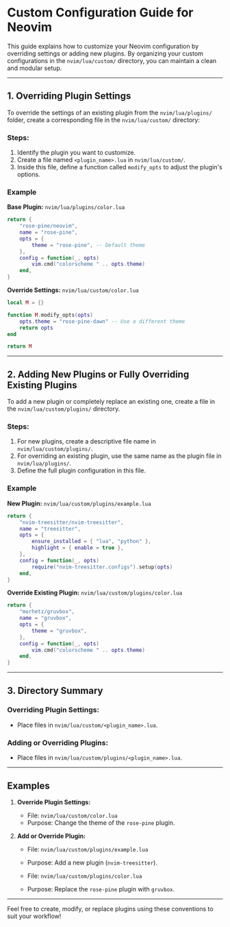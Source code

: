 # Custom Configuration Guide for Neovim

This guide explains how to customize your Neovim configuration by overriding settings or adding new plugins. By organizing your custom configurations in the `nvim/lua/custom/` directory, you can maintain a clean and modular setup.

---

## **1. Overriding Plugin Settings**

To override the settings of an existing plugin from the `nvim/lua/plugins/` folder, create a corresponding file in the `nvim/lua/custom/` directory:

### **Steps:**
1. Identify the plugin you want to customize.
2. Create a file named `<plugin_name>.lua` in `nvim/lua/custom/`.
3. Inside this file, define a function called `modify_opts` to adjust the plugin's options.

### **Example**

**Base Plugin:** `nvim/lua/plugins/color.lua`
```lua
return {
    "rose-pine/neovim",
    name = "rose-pine",
    opts = {
        theme = "rose-pine", -- Default theme
    },
    config = function(_, opts)
        vim.cmd("colorscheme " .. opts.theme)
    end,
}
```

**Override Settings:** `nvim/lua/custom/color.lua`
```lua
local M = {}

function M.modify_opts(opts)
    opts.theme = "rose-pine-dawn" -- Use a different theme
    return opts
end

return M
```
---

## **2. Adding New Plugins or Fully Overriding Existing Plugins**

To add a new plugin or completely replace an existing one, create a file in the `nvim/lua/custom/plugins/` directory.

### **Steps:**
1. For new plugins, create a descriptive file name in `nvim/lua/custom/plugins/`.
2. For overriding an existing plugin, use the same name as the plugin file in `nvim/lua/plugins/`.
3. Define the full plugin configuration in this file.

### **Example**

**New Plugin:** `nvim/lua/custom/plugins/example.lua`
```lua
return {
    "nvim-treesitter/nvim-treesitter",
    name = "treesitter",
    opts = {
        ensure_installed = { "lua", "python" },
        highlight = { enable = true },
    },
    config = function(_, opts)
        require("nvim-treesitter.configs").setup(opts)
    end,
}
```

**Override Existing Plugin:** `nvim/lua/custom/plugins/color.lua`
```lua
return {
    "morhetz/gruvbox",
    name = "gruvbox",
    opts = {
        theme = "gruvbox",
    },
    config = function(_, opts)
        vim.cmd("colorscheme " .. opts.theme)
    end,
}
```

---

## **3. Directory Summary**

### **Overriding Plugin Settings:**
- Place files in `nvim/lua/custom/<plugin_name>.lua`.

### **Adding or Overriding Plugins:**
- Place files in `nvim/lua/custom/plugins/<plugin_name>.lua`.

---

## **Examples**

1. **Override Plugin Settings:**
   - File: `nvim/lua/custom/color.lua`
   - Purpose: Change the theme of the `rose-pine` plugin.

2. **Add or Override Plugin:**
   - File: `nvim/lua/custom/plugins/example.lua`
   - Purpose: Add a new plugin (`nvim-treesitter`).

   - File: `nvim/lua/custom/plugins/color.lua`
   - Purpose: Replace the `rose-pine` plugin with `gruvbox`.

---

Feel free to create, modify, or replace plugins using these conventions to suit your workflow!


